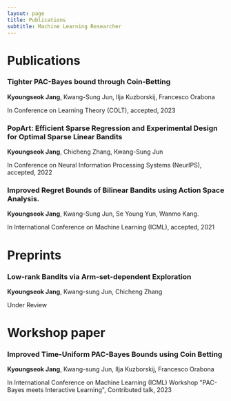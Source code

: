 ```yaml
---
layout: page
title: Publications
subtitle: Machine Learning Researcher
---
```


# Publications
### Tighter PAC-Bayes bound through Coin-Betting

**Kyoungseok Jang**, Kwang-Sung Jun, Ilja Kuzborskij, Francesco Orabona

In Conference on Learning Theory (COLT), accepted, 2023



### PopArt: Efficient Sparse Regression and Experimental Design for Optimal Sparse Linear Bandits

**Kyoungseok Jang**, Chicheng Zhang, Kwang-Sung Jun

In Conference on Neural Information Processing Systems (NeurIPS), accepted, 2022



### Improved Regret Bounds of Bilinear Bandits using Action Space Analysis.

**Kyoungseok Jang**, Kwang-Sung Jun, Se Young Yun, Wanmo Kang.

In International Conference on Machine Learning (ICML), accepted, 2021





# Preprints

### Low-rank Bandits via Arm-set-dependent Exploration

**Kyoungseok Jang**, Kwang-sung Jun, Chicheng Zhang

Under Review





# Workshop paper

### Improved Time-Uniform PAC-Bayes Bounds using Coin Betting

**Kyoungseok Jang**, Kwang-sung Jun, Ilja Kuzborskij, Francesco Orabona

In International Conference on Machine Learning (ICML) Workshop "PAC-Bayes meets Interactive Learning", Contributed talk, 2023
